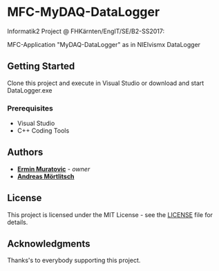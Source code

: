 # MFC-MyDAQ-DataLogger

Informatik2 Project @ FHKärnten/EngIT/SE/B2-SS2017:

MFC-Application "MyDAQ-DataLogger" as in NIElvismx DataLogger

## Getting Started

Clone this project and execute in Visual Studio or download and start DataLogger.exe

### Prerequisites

* Visual Studio
* C++ Coding Tools

## Authors

* [**Ermin Muratovic**](https://github.com/ermin-muratovic) - *owner*
* [**Andreas Mörtlitsch**](https://github.com/Moertan)

## License

This project is licensed under the MIT License - see the [LICENSE](LICENSE) file for details.

## Acknowledgments

Thanks's to everybody supporting this project.
